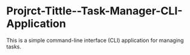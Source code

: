 # Projrct-Tittle--Task-Manager-CLI-Application
This is a simple command-line interface (CLI) application for managing tasks.
